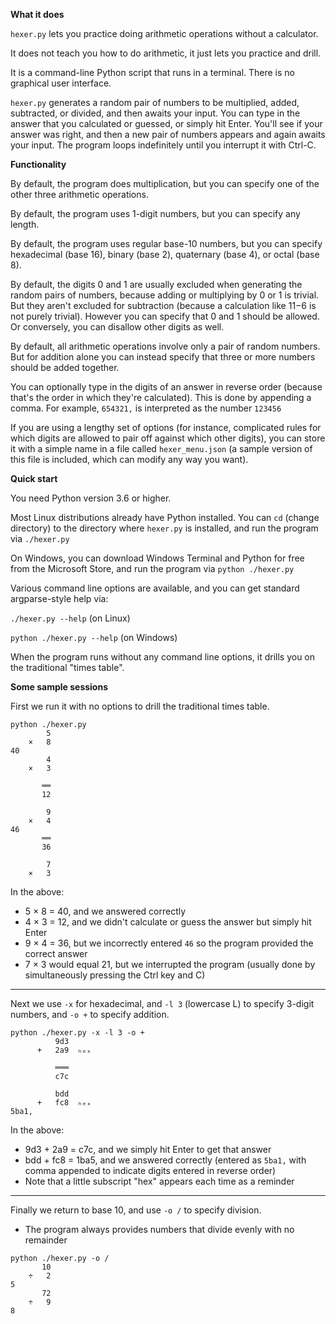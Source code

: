 **What it does**

`hexer.py` lets you practice doing arithmetic operations without a calculator.

It does not teach you how to do arithmetic, it just lets you practice and drill.

It is a command-line Python script that runs in a terminal. There is no graphical user interface.

`hexer.py` generates a random pair of numbers to be multiplied, added, subtracted, or divided, and then awaits your input. You can type in the answer that you calculated or guessed, or simply hit Enter. You'll see if your answer was right, and then a new pair of numbers appears and again awaits your input. The program loops indefinitely until you interrupt it with Ctrl-C.

**Functionality**

By default, the program does multiplication, but you can specify one of the other three arithmetic operations.

By default, the program uses 1-digit numbers, but you can specify any length.

By default, the program uses regular base-10 numbers, but you can specify hexadecimal (base 16), binary (base 2), quaternary (base 4), or octal (base 8).

By default, the digits 0 and 1 are usually excluded when generating the random pairs of numbers, because adding or multiplying by 0 or 1 is trivial. But they aren't excluded for subtraction (because a calculation like 11−6 is not purely trivial). However you can specify that 0 and 1 should be allowed. Or conversely, you can disallow other digits as well.

By default, all arithmetic operations involve only a pair of random numbers. But for addition alone you can instead specify that three or more numbers should be added together.

You can optionally type in the digits of an answer in reverse order (because that's the order in which they're calculated). This is done by appending a comma. For example, `654321,` is interpreted as the number `123456`

If you are using a lengthy set of options (for instance, complicated rules for which digits are allowed to pair off against which other digits), you can store it with a simple name in a file called `hexer_menu.json` (a sample version of this file is included, which can modify any way you want).

**Quick start**

You need Python version 3.6 or higher.

Most Linux distributions already have Python installed. You can `cd` (change directory) to the directory where `hexer.py` is installed, and run the program via
`./hexer.py`

On Windows, you can download Windows Terminal and Python for free from the Microsoft Store, and run the program via
`python ./hexer.py`

Various command line options are available, and you can get standard argparse-style help via:

`./hexer.py --help` (on Linux)

`python ./hexer.py --help` (on Windows)

When the program runs without any command line options, it drills you on the traditional "times table".

**Some sample sessions**

First we run it with no options to drill the traditional times table.

```
python ./hexer.py
        5
    ×   8
40
        4
    ×   3

       ══
       12

        9
    ×   4
46
       ══
       36

        7
    ×   3
```

In the above:
* 5 × 8 = 40, and we answered correctly
* 4 × 3 = 12, and we didn't calculate or guess the answer but simply hit Enter
* 9 × 4 = 36, but we incorrectly entered `46` so the program provided the correct answer
* 7 × 3 would equal 21, but we interrupted the program (usually done by simultaneously pressing the Ctrl key and C)

---

Next we use `-x` for hexadecimal, and `-l 3` (lowercase L) to specify 3-digit numbers, and `-o +` to specify addition.

```
python ./hexer.py -x -l 3 -o +
          9d3
      +   2a9  ₕₑₓ

          ═══
          c7c

          bdd
      +   fc8  ₕₑₓ
5ba1,
```

In the above:
* 9d3 + 2a9 = c7c, and we simply hit Enter to get that answer
* bdd + fc8 = 1ba5, and we answered correctly (entered as `5ba1,` with comma appended to indicate digits entered in reverse order)
* Note that a little subscript "hex" appears each time as a reminder

---

Finally we return to base 10, and use `-o /` to specify division.

* The program always provides numbers that divide evenly with no remainder

```
python ./hexer.py -o /
       10
    ÷   2
5
       72
    ÷   9
8
```
